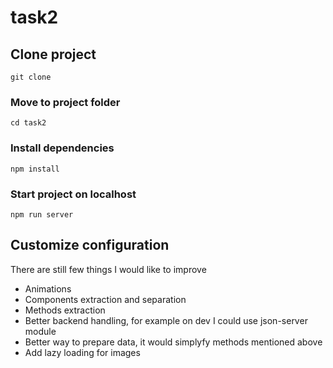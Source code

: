 # task2

## Clone project

```
git clone
```

### Move to project folder

```
cd task2
```

### Install dependencies

```
npm install
```

### Start project on localhost

```
npm run server
```

## Customize configuration

There are still few things I would like to improve

- Animations
- Components extraction and separation
- Methods extraction
- Better backend handling, for example on dev I could use json-server module
- Better way to prepare data, it would simplyfy methods mentioned above
- Add lazy loading for images
